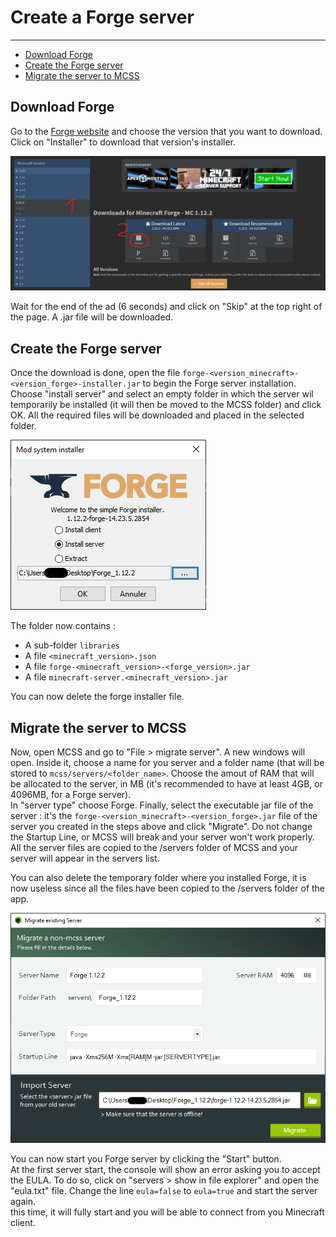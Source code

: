 # Create a Forge server

---

*   [Download Forge](#download-forge)
*   [Create the Forge server](#create-forge-server)
*   [Migrate the server to MCSS](#migrate-server)

<a name="download-forge"></a>
## Download Forge

Go to the [Forge website](https://files.minecraftforge.net) and choose the version that you want to download. Click on "Installer" to download that version's installer.

![Forge website](assets/screenshots/download_forge.png)

Wait for the end of the ad (6 seconds) and click on "Skip" at the top right of the page. A .jar file will be downloaded.

<a name="create-forge-server"></a>
## Create the Forge server

Once the download is done, open the file `forge-<version_minecraft>-<version_forge>-installer.jar` to begin the Forge server installation. <br>
Choose "install server" and select an empty folder in which the server wil temporarily be installed (it will then be moved to the MCSS folder) and click OK. All the required files will be downloaded and placed in the selected folder.

![The Forge installer](assets/screenshots/install_forge.png)

The folder now contains : 
*   A sub-folder `libraries`
*   A file `<minecraft_version>.json`
*   A file `forge-<minecraft_version>-<forge_version>.jar`
*   A file `minecraft-server.<minecraft_version>.jar`

You can now delete the forge installer file.

<a name="migrate-server"></a>
## Migrate the server to MCSS

Now, open MCSS and go to "File > migrate server". A new windows will open. Inside it, choose a name for you server and a folder name (that will be stored to `mcss/servers/<folder_name>`. Choose the amout of RAM that will be allocated to the server, in MB (it's recommended to have at least 4GB, or 4096MB, for a Forge server).<br>
In "server type" choose Forge. Finally, select the executable jar file of the server : it's the `forge-<version_minecraft>-<version_forge>.jar` file of the server you created in the steps above and click "Migrate". Do not change the Startup Line, or MCSS will break and your server won't work properly.<br>
All the server files are copied to the /servers folder of MCSS and your server will appear in the servers list. <br>

You can also delete the temporary folder where you installed Forge, it is now useless since all the files have been copied to the /servers folder of the app.

![server migration window](assets/screenshots/migrate_forge.png)

You can now start you Forge server by clicking the "Start" button. <br>
At the first server start, the console will show an error asking you to accept the EULA. To do so, click on "servers > show in file explorer" and open the "eula.txt" file. Change the line `eula=false` to `eula=true` and start the server again. <br>
this time, it will fully start and you will be able to connect from you Minecraft client.

